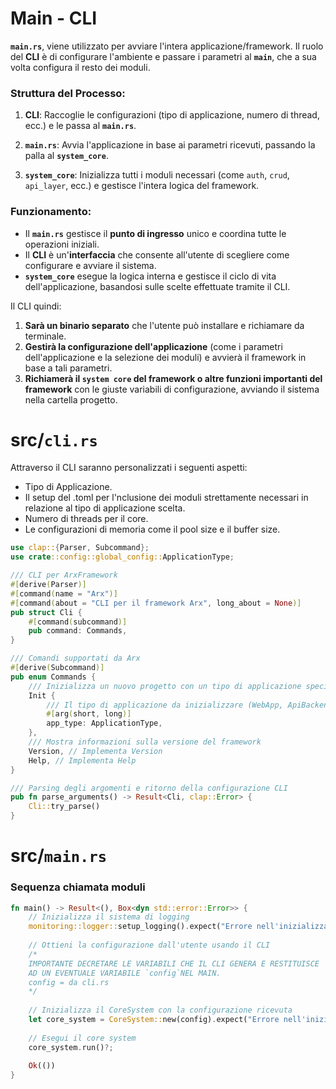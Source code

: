 # Main - CLI

**`main.rs`**, viene utilizzato per avviare l'intera applicazione/framework. Il ruolo del **CLI** è di configurare l'ambiente e passare i parametri al **`main`**, che a sua volta configura il resto dei moduli.

### Struttura del Processo:

1. **CLI**: Raccoglie le configurazioni (tipo di applicazione, numero di thread, ecc.) e le passa al **`main.rs`**.
    
2. **`main.rs`**: Avvia l'applicazione in base ai parametri ricevuti, passando la palla al **`system_core`**.
    
3. **`system_core`**: Inizializza tutti i moduli necessari (come `auth`, `crud`, `api_layer`, ecc.) e gestisce l'intera logica del framework.
    

### Funzionamento:

- Il **`main.rs`** gestisce il **punto di ingresso** unico e coordina tutte le operazioni iniziali.
- Il **CLI** è un'**interfaccia** che consente all'utente di scegliere come configurare e avviare il sistema.
- **`system_core`** esegue la logica interna e gestisce il ciclo di vita dell'applicazione, basandosi sulle scelte effettuate tramite il CLI.

Il CLI quindi:

1. **Sarà un binario separato** che l'utente può installare e richiamare da terminale.
2. **Gestirà la configurazione dell'applicazione** (come i parametri dell'applicazione e la selezione dei moduli) e avvierà il framework in base a tali parametri.
3. **Richiamerà il  `system core` del framework o altre funzioni importanti del framework** con le giuste variabili di configurazione, avviando il sistema nella cartella progetto.



# src/`cli.rs`
Attraverso il CLI saranno personalizzati i seguenti aspetti:

- Tipo di Applicazione.
- Il setup del .toml per l'nclusione dei moduli strettamente necessari in relazione al tipo di applicazione scelta.
- Numero di threads per il core.
- Le configurazioni di memoria come il pool size e il buffer size.


```Rust
use clap::{Parser, Subcommand};
use crate::config::global_config::ApplicationType; 

/// CLI per ArxFramework
#[derive(Parser)]
#[command(name = "Arx")]
#[command(about = "CLI per il framework Arx", long_about = None)]
pub struct Cli {
    #[command(subcommand)]
    pub command: Commands,
}

/// Comandi supportati da Arx
#[derive(Subcommand)]
pub enum Commands {
    /// Inizializza un nuovo progetto con un tipo di applicazione specifico
    Init {
        /// Il tipo di applicazione da inizializzare (WebApp, ApiBackend, DesktopApp, etc.)
        #[arg(short, long)]
        app_type: ApplicationType,
    },
    /// Mostra informazioni sulla versione del framework
    Version, // Implementa Version
    Help, // Implementa Help
}

/// Parsing degli argomenti e ritorno della configurazione CLI
pub fn parse_arguments() -> Result<Cli, clap::Error> {
    Cli::try_parse()
}
```


# src/`main.rs`

### Sequenza chiamata moduli

```Rust
fn main() -> Result<(), Box<dyn std::error::Error>> {
    // Inizializza il sistema di logging
    monitoring::logger::setup_logging().expect("Errore nell'inizializzazione del sistema di logging");
    
    // Ottieni la configurazione dall'utente usando il CLI
    /*
    IMPORTANTE DECRETARE LE VARIABILI CHE IL CLI GENERA E RESTITUISCE
    AD UN EVENTUALE VARIABILE `config`NEL MAIN.
    config = da cli.rs
    */
    
    // Inizializza il CoreSystem con la configurazione ricevuta
    let core_system = CoreSystem::new(config).expect("Errore nell'inizializzazione del Core System");
    
    // Esegui il core system
    core_system.run()?;
    
    Ok(())
}

```